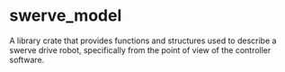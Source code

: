 # swerve_model
A library crate that provides functions and structures used to describe a swerve drive robot, specifically from the point of view of the controller software.
